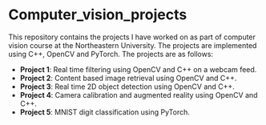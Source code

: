 # Computer_vision_projects

This repository contains the projects I have worked on as part of computer vision course at the Northeastern University. The projects are implemented using C++, OpenCV and PyTorch.
The projects are as follows:
* **Project 1**: Real time filtering using OpenCV and C++ on a webcam feed.
* **Project 2**: Content based image retrieval using OpenCV and C++.
* **Project 3**: Real time 2D object detection using OpenCV and C++.
* **Project 4**: Camera calibration and augmented reality using OpenCV and C++.
* **Project 5**: MNIST digit classification using PyTorch.
